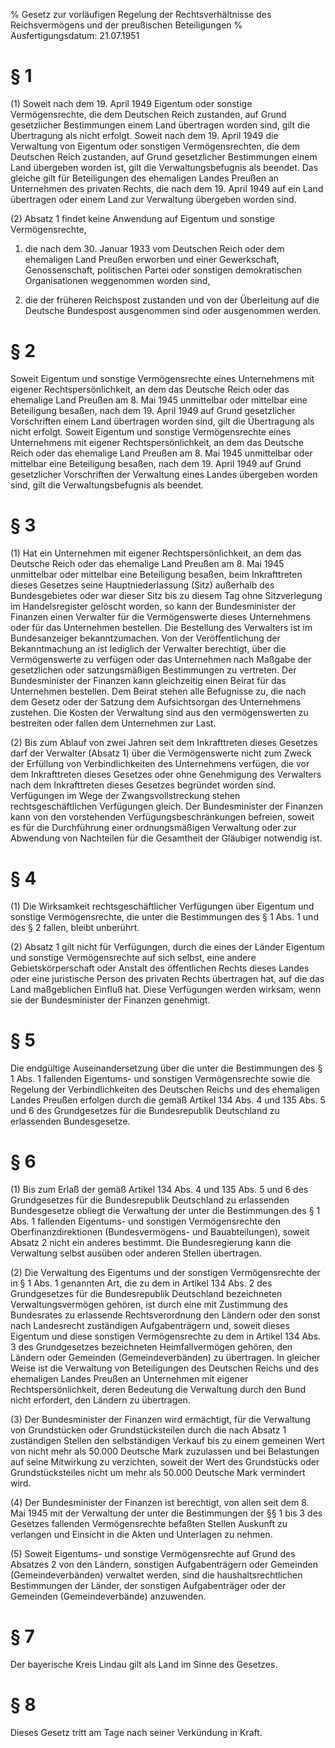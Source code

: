 % Gesetz zur vorläufigen Regelung der Rechtsverhältnisse des Reichsvermögens und der preußischen Beteiligungen
% Ausfertigungsdatum: 21.07.1951
 
# § 1

(1) Soweit nach dem 19. April 1949 Eigentum oder sonstige Vermögensrechte, die dem Deutschen Reich zustanden, auf Grund gesetzlicher Bestimmungen einem Land übertragen worden sind, gilt die Übertragung als nicht erfolgt. Soweit nach dem 19. April 1949 die Verwaltung von Eigentum oder sonstigen Vermögensrechten, die dem Deutschen Reich zustanden, auf Grund gesetzlicher Bestimmungen einem Land übergeben worden ist, gilt die Verwaltungsbefugnis als beendet. Das gleiche gilt für Beteiligungen des ehemaligen Landes Preußen an Unternehmen des privaten Rechts, die nach dem 19. April 1949 auf ein Land übertragen oder einem Land zur Verwaltung übergeben worden sind.

(2) Absatz 1 findet keine Anwendung auf Eigentum und sonstige Vermögensrechte,

1. die nach dem 30. Januar 1933 vom Deutschen Reich oder dem ehemaligen Land Preußen erworben und einer Gewerkschaft, Genossenschaft, politischen Partei oder sonstigen demokratischen Organisationen weggenommen worden sind,

2. die der früheren Reichspost zustanden und von der Überleitung auf die Deutsche Bundespost ausgenommen sind oder ausgenommen werden.

# § 2

Soweit Eigentum und sonstige Vermögensrechte eines Unternehmens mit eigener Rechtspersönlichkeit, an dem das Deutsche Reich oder das ehemalige Land Preußen am 8. Mai 1945 unmittelbar oder mittelbar eine Beteiligung besaßen, nach dem 19. April 1949 auf Grund gesetzlicher Vorschriften einem Land übertragen worden sind, gilt die Übertragung als nicht erfolgt. Soweit Eigentum und sonstige Vermögensrechte eines Unternehmens mit eigener Rechtspersönlichkeit, an dem das Deutsche Reich oder das ehemalige Land Preußen am 8. Mai 1945 unmittelbar oder mittelbar eine Beteiligung besaßen, nach dem 19. April 1949 auf Grund gesetzlicher Vorschriften der Verwaltung eines Landes übergeben worden sind, gilt die Verwaltungsbefugnis als beendet.

# § 3

(1) Hat ein Unternehmen mit eigener Rechtspersönlichkeit, an dem das Deutsche Reich oder das ehemalige Land Preußen am 8. Mai 1945 unmittelbar oder mittelbar eine Beteiligung besaßen, beim Inkrafttreten dieses Gesetzes seine Hauptniederlassung (Sitz) außerhalb des Bundesgebietes oder war dieser Sitz bis zu diesem Tag ohne Sitzverlegung im Handelsregister gelöscht worden, so kann der Bundesminister der Finanzen einen Verwalter für die Vermögenswerte dieses Unternehmens oder für das Unternehmen bestellen. Die Bestellung des Verwalters ist im Bundesanzeiger bekanntzumachen. Von der Veröffentlichung der Bekanntmachung an ist lediglich der Verwalter berechtigt, über die Vermögenswerte zu verfügen oder das Unternehmen nach Maßgabe der gesetzlichen oder satzungsmäßigen Bestimmungen zu vertreten. Der Bundesminister der Finanzen kann gleichzeitig einen Beirat für das Unternehmen bestellen. Dem Beirat stehen alle Befugnisse zu, die nach dem Gesetz oder der Satzung dem Aufsichtsorgan des Unternehmens zustehen. Die Kosten der Verwaltung sind aus den vermögenswerten zu bestreiten oder fallen dem Unternehmen zur Last.

(2) Bis zum Ablauf von zwei Jahren seit dem Inkrafttreten dieses Gesetzes darf der Verwalter (Absatz 1) über die Vermögenswerte nicht zum Zweck der Erfüllung von Verbindlichkeiten des Unternehmens verfügen, die vor dem Inkrafttreten dieses Gesetzes oder ohne Genehmigung des Verwalters nach dem Inkrafttreten dieses Gesetzes begründet worden sind. Verfügungen im Wege der Zwangsvollstreckung stehen rechtsgeschäftlichen Verfügungen gleich. Der Bundesminister der Finanzen kann von den vorstehenden Verfügungsbeschränkungen befreien, soweit es für die Durchführung einer ordnungsmäßigen Verwaltung oder zur Abwendung von Nachteilen für die Gesamtheit der Gläubiger notwendig ist.

# § 4

(1) Die Wirksamkeit rechtsgeschäftlicher Verfügungen über Eigentum und sonstige Vermögensrechte, die unter die Bestimmungen des § 1 Abs. 1 und des § 2 fallen, bleibt unberührt.

(2) Absatz 1 gilt nicht für Verfügungen, durch die eines der Länder Eigentum und sonstige Vermögensrechte auf sich selbst, eine andere Gebietskörperschaft oder Anstalt des öffentlichen Rechts dieses Landes oder eine juristische Person des privaten Rechts übertragen hat, auf die das Land maßgeblichen Einfluß hat. Diese Verfügungen werden wirksam, wenn sie der Bundesminister der Finanzen genehmigt.

# § 5

Die endgültige Auseinandersetzung über die unter die Bestimmungen des § 1 Abs. 1 fallenden Eigentums- und sonstigen Vermögensrechte sowie die Regelung der Verbindlichkeiten des Deutschen Reichs und des ehemaligen Landes Preußen erfolgen durch die gemäß Artikel 134 Abs. 4 und 135 Abs. 5 und 6 des Grundgesetzes für die Bundesrepublik Deutschland zu erlassenden Bundesgesetze.

# § 6

(1) Bis zum Erlaß der gemäß Artikel 134 Abs. 4 und 135 Abs. 5 und 6 des Grundgesetzes für die Bundesrepublik Deutschland zu erlassenden Bundesgesetze obliegt die Verwaltung der unter die Bestimmungen des § 1 Abs. 1 fallenden Eigentums- und sonstigen Vermögensrechte den Oberfinanzdirektionen (Bundesvermögens- und Bauabteilungen), soweit Absatz 2 nicht ein anderes bestimmt. Die Bundesregierung kann die Verwaltung selbst ausüben oder anderen Stellen übertragen.

(2) Die Verwaltung des Eigentums und der sonstigen Vermögensrechte der in § 1 Abs. 1 genannten Art, die zu dem in Artikel 134 Abs. 2 des Grundgesetzes für die Bundesrepublik Deutschland bezeichneten Verwaltungsvermögen gehören, ist durch eine mit Zustimmung des Bundesrates zu erlassende Rechtsverordnung den Ländern oder den sonst nach Landesrecht zuständigen Aufgabenträgern und, soweit dieses Eigentum und diese sonstigen Vermögensrechte zu dem in Artikel 134 Abs. 3 des Grundgesetzes bezeichneten Heimfallvermögen gehören, den Ländern oder Gemeinden (Gemeindeverbänden) zu übertragen. In gleicher Weise ist die Verwaltung von Beteiligungen des Deutschen Reichs und des ehemaligen Landes Preußen an Unternehmen mit eigener Rechtspersönlichkeit, deren Bedeutung die Verwaltung durch den Bund nicht erfordert, den Ländern zu übertragen.

(3) Der Bundesminister der Finanzen wird ermächtigt, für die Verwaltung von Grundstücken oder Grundstücksteilen durch die nach Absatz 1 zuständigen Stellen den selbständigen Verkauf bis zu einem gemeinen Wert von nicht mehr als 50.000 Deutsche Mark zuzulassen und bei Belastungen auf seine Mitwirkung zu verzichten, soweit der Wert des Grundstücks oder Grundstücksteiles nicht um mehr als 50.000 Deutsche Mark vermindert wird.

(4) Der Bundesminister der Finanzen ist berechtigt, von allen seit dem 8. Mai 1945 mit der Verwaltung der unter die Bestimmungen der §§ 1 bis 3 des Gesetzes fallenden Vermögensrechte befaßten Stellen Auskunft zu verlangen und Einsicht in die Akten und Unterlagen zu nehmen.

(5) Soweit Eigentums- und sonstige Vermögensrechte auf Grund des Absatzes 2 von den Ländern, sonstigen Aufgabenträgern oder Gemeinden (Gemeindeverbänden) verwaltet werden, sind die haushaltsrechtlichen Bestimmungen der Länder, der sonstigen Aufgabenträger oder der Gemeinden (Gemeindeverbände) anzuwenden.

# § 7

Der bayerische Kreis Lindau gilt als Land im Sinne des Gesetzes.

# § 8

Dieses Gesetz tritt am Tage nach seiner Verkündung in Kraft.
